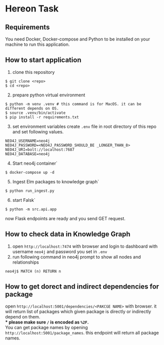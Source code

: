 # Hereon Task
## Requirements
You need Docker, Docker-compose and Python to be installed on your machine to run this application.

## How to start application
1. clone this repository
```
$ git clone <repo>
$ cd <repo>

```
2. prepare python virtual environment
```
$ python -m venv .venv # this command is for MacOS. it can be different depends on OS.
$ source .venv/bin/activate
$ pip install -r requirements.txt
```

3. set environment variables 
create `.env` file in root directory of this repo and set following values.
```
NEO4J_USERNAME=neo4j
NEO4J_PASSWORD=<NEO4J_PASSWORD_SHOULD_BE _LONGER_THAN_8>
NEO4J_URI=bolt://localhost:7687
NEO4J_DATABASE=neo4j
```
4. Start neo4j container`
```
$ docker-compose up -d
```
5. Ingest Elm packages to knowledge graph`
```
$ python run_ingest.py
```
6. start Falsk`
```
$ python -m src.api.app
```
now Flask endpoints are ready and you send GET request.

## How to check data in Knowledge Graph
1. open `http://localhost:7474` with browser and login to dashboard with username `neo4j` and password you set in `.env`
2. run following command in neo4j prompt to show all nodes and relationships
```
neo4j$ MATCH (n) RETURN n
```

## How to get dorect and indirect dependencies for package
open `http://localhost:5001/dependencies/<PAKCGE NAME>` with browser. it will return list of packages which given package is directly or indirectly depend on them.<br>
**\* please make sure `/` is encoded as `%2F`.<br>**
You can get package names by opening `http://localhost:5001/package_names`. this endpoint will return all package names.
